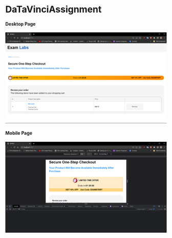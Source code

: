# DaTaVinciAssignment

#### Desktop Page

![Alt text](./public/preview/First.png?raw=true "Optional Title")


#### Mobile Page

![Alt text](./public/preview/Second.png?raw=true "Optional Title")
